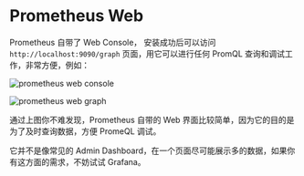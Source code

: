 # Prometheus Web

Prometheus 自带了 Web Console， 安装成功后可以访问 `http://localhost:9090/graph` 页面，用它可以进行任何 PromQL 查询和调试工作，非常方便，例如：

![prometheus web console ](http://7o512j.com1.z0.glb.clouddn.com/prometheus-web-console.png)

![prometheus web graph ](http://7o512j.com1.z0.glb.clouddn.com/prometheus-web-graph)

通过上图你不难发现，Prometheus 自带的 Web 界面比较简单，因为它的目的是为了及时查询数据，方便 PromeQL 调试。

它并不是像常见的 Admin Dashboard，在一个页面尽可能展示多的数据，如果你有这方面的需求，不妨试试 Grafana。
